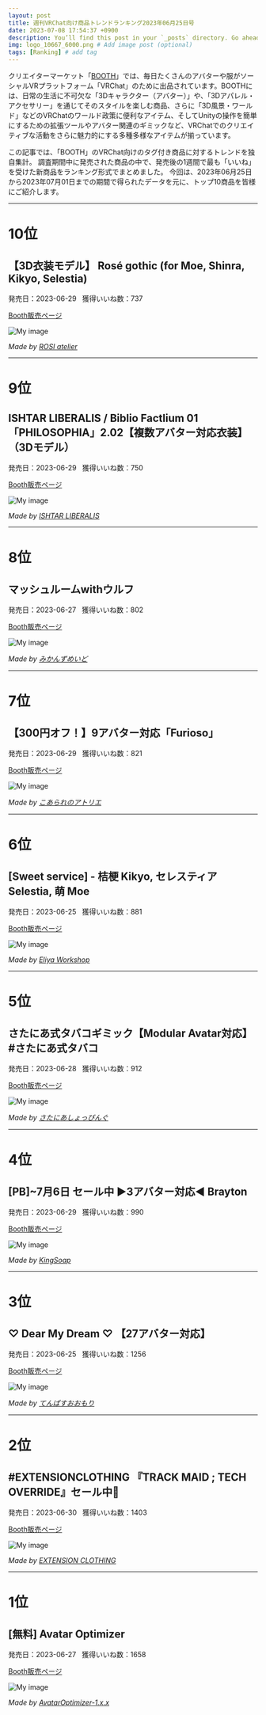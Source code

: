 ```yaml
---
layout: post
title: 週刊VRChat向け商品トレンドランキング2023年06月25日号
date: 2023-07-08 17:54:37 +0900
description: You’ll find this post in your `_posts` directory. Go ahead and edit it and re-build the site to see your changes. # Add post description (optional)
img: logo_10667_6000.png # Add image post (optional)
tags: [Ranking] # add tag
---
```


クリエイターマーケット「[BOOTH](https://booth.pm/ja)」では、毎日たくさんのアバターや服がソーシャルVRプラットフォーム「VRChat」のために出品されています。BOOTHには、日常の生活に不可欠な「3Dキャラクター（アバター）」や、「3Dアパレル・アクセサリー」を通じてそのスタイルを楽しむ商品、さらに「3D風景・ワールド」などのVRChatのワールド政策に便利なアイテム、そしてUnityの操作を簡単にするための拡張ツールやアバター関連のギミックなど、VRChatでのクリエイティブな活動をさらに魅力的にする多種多様なアイテムが揃っています。

この記事では、「BOOTH」のVRChat向けのタグ付き商品に対するトレンドを独自集計。
調査期間中に発売された商品の中で、発売後の1週間で最も「いいね」を受けた新商品をランキング形式でまとめました。
今回は、2023年06月25日から2023年07月01日までの期間で得られたデータを元に、トップ10商品を皆様にご紹介します。


---
# 10位
## 【3D衣装モデル】 Rosé gothic (for Moe, Shinra, Kikyo, Selestia)

発売日：2023-06-29 &nbsp; 獲得いいね数：737

[Booth販売ページ](https://booth.pm/ja/items/4892268)

![My image](https://booth.pximg.net/c/620x620/b4dcc0ab-838f-4053-8083-2d58874b213c/i/4892268/feac3b95-99b3-48ee-8f6a-36af51650612_base_resized.jpg)

*Made by [ROSI atelier](https://happyrosi.booth.pm)*

---
# 9位
## ISHTAR LIBERALIS / Biblio Factlium 01「PHILOSOPHIA」2.02【複数アバター対応衣装】（3Dモデル）

発売日：2023-06-29 &nbsp; 獲得いいね数：750

[Booth販売ページ](https://booth.pm/ja/items/4867558)

![My image](https://booth.pximg.net/c/620x620/5b222c69-406e-4f86-8152-f735e570ffce/i/4867558/a8825715-5d42-42e9-9054-1b25be475d45_base_resized.jpg)

*Made by [ISHTAR LIBERALIS](https://ishtar.booth.pm)*

---
# 8位
## マッシュルームwithウルフ

発売日：2023-06-27 &nbsp; 獲得いいね数：802

[Booth販売ページ](https://booth.pm/ja/items/4888756)

![My image](https://booth.pximg.net/c/620x620/40d9c78c-b945-42f8-8bde-6199858d5c0f/i/4888756/321fba61-36da-4cd0-9b5d-af5eef34aedf_base_resized.jpg)

*Made by [みかんずめいど](https://mikanhouse.booth.pm)*

---
# 7位
## 【300円オフ！】9アバター対応「Furioso」

発売日：2023-06-29 &nbsp; 獲得いいね数：821

[Booth販売ページ](https://booth.pm/ja/items/4894149)

![My image](https://booth.pximg.net/c/620x620/2b252a6b-baf5-4f89-a925-5487649661c3/i/4894149/5a56f282-d78b-412f-b3ba-6ee6c65e695d_base_resized.jpg)

*Made by [こあられのアトリエ](https://koarare-atelier.booth.pm)*

---
# 6位
## [Sweet service] - 桔梗 Kikyo, セレスティア Selestia, 萌 Moe

発売日：2023-06-25 &nbsp; 獲得いいね数：881

[Booth販売ページ](https://booth.pm/ja/items/4862706)

![My image](https://booth.pximg.net/c/620x620/61410ef3-64be-45c4-825a-1b5fa662d9c5/i/4862706/f2f0d5d8-f473-4292-906c-067efa5f1d5b_base_resized.jpg)

*Made by [Eliya Workshop](https://eliya.booth.pm)*

---
# 5位
## さたにあ式タバコギミック【Modular Avatar対応】　#さたにあ式タバコ

発売日：2023-06-28 &nbsp; 獲得いいね数：912

[Booth販売ページ](https://booth.pm/ja/items/4835743)

![My image](https://booth.pximg.net/c/620x620/d48aff76-6ba4-4edc-aa70-2420b9eaf360/i/4835743/6c120da4-07aa-4f55-95a8-fb078cc57c19_base_resized.jpg)

*Made by [さたにあしょっぴんぐ](https://saturnianshop.booth.pm)*

---
# 4位
## [PB]~7月6日 セール中 ▶3アバター対応◀ Brayton

発売日：2023-06-29 &nbsp; 獲得いいね数：990

[Booth販売ページ](https://booth.pm/ja/items/4893582)

![My image](https://booth.pximg.net/c/620x620/01031b78-5e76-4492-acda-5dfe5475171d/i/4893582/4e23ad7e-11cd-4399-8d4b-9fcbca9a3729_base_resized.jpg)

*Made by [KingSoap](https://kingsoap.booth.pm)*

---
# 3位
## ♡ Dear My Dream ♡ 【27アバター対応】

発売日：2023-06-25 &nbsp; 獲得いいね数：1256

[Booth販売ページ](https://booth.pm/ja/items/4878054)

![My image](https://booth.pximg.net/c/620x620/2bbfc6cd-c88d-4f80-8d45-2066fcd51c78/i/4878054/8ea0a3db-b0c1-4344-a44c-4e9f17fb2bf5_base_resized.jpg)

*Made by [てんぱすおおもり](https://tempasta.booth.pm)*

---
# 2位
## #EXTENSIONCLOTHING 『TRACK MAID ; TECH OVERRIDE』セール中💜

発売日：2023-06-30 &nbsp; 獲得いいね数：1403

[Booth販売ページ](https://booth.pm/ja/items/4896660)

![My image](https://booth.pximg.net/c/620x620/87b70515-e32e-4a2e-bf41-317cf2c2177c/i/4896660/7ab76633-0381-40e5-8f9f-8b3ef1a6edee_base_resized.jpg)

*Made by [EXTENSION CLOTHING](https://extension.booth.pm)*

---
# 1位
## [無料] Avatar Optimizer

発売日：2023-06-27 &nbsp; 獲得いいね数：1658

[Booth販売ページ](https://booth.pm/ja/items/4885109)

![My image](https://booth.pximg.net/c/620x620/295ad16c-2a77-48d8-8fdc-e988a157b6a9/i/4885109/39a0a87c-f575-4ca0-a33b-796582df2bb2_base_resized.jpg)

*Made by [AvatarOptimizer-1.x.x](https://anatawa12.booth.pm)*
